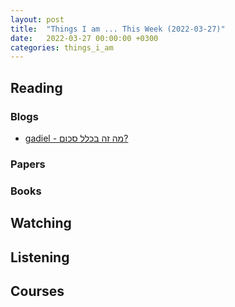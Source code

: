 ```yaml
---
layout: post
title:  "Things I am ... This Week (2022-03-27)"
date:   2022-03-27 00:00:00 +0300
categories: things_i_am
---
```


## Reading

### Blogs

- [gadiel - מה זה בכלל סכום?][ga1]

### Papers

### Books


## Watching

## Listening

## Courses

[ga1]:https://gadial.net/2022/02/26/what_are_sums/
